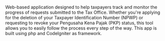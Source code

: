 Web-based application designed to help taxpayers track and monitor the progress of requests submitted to the Tax Office. Whether you're applying for the deletion of your Taxpayer Identification Number (NPWP) or requesting to revoke your Pengusaha Kena Pajak (PKP) status, this tool allows you to easily follow the process every step of the way. This app is built using php and CodeIgniter as framework.
